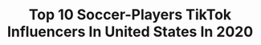 ---
title: Top 10 Soccer-Players TikTok Influencers In United States In 2020
description: >-
  Find top soccer-players TikTok influencers in United States in 2020. Most popular hashtags: #soccer #soccerplayer #football #soccerskills.
platform: TikTok
profiles:
  - username: "wags_14"
    fullname: >-
      MattyWags
    location: "United States"
    followers: 249256
    engagement: 1417
    commentsToLikes: 0.025311
    id: ck904frlze7ig0j785lmdtotj
    verified: false
    hashtags: "#greenscreenvideo, #comment, #fax, #relatable"
  - username: "angelmira24"
    fullname: >-
      angelmira24
    location: "United States"
    followers: 12596
    engagement: 1156
    commentsToLikes: 0.054360
    id: ck9a845ejai6o0j788j86933v
    verified: false
    hashtags: "#illinois, #zoommyface, #foruyou, #sports"
  - username: "keelyamelia"
    fullname: >-
      Keely
    location: "United States"
    followers: 491068
    engagement: 833
    commentsToLikes: 0.005317
    id: ck8hqbbmc3aiv0j787eer0z6z
    verified: false
    hashtags: "#me, #lonelychair, #soccerchallenge, #tigerking"
  - username: "troygirlssoccer"
    fullname: >-
      TroyGirlsSoccer
    location: "United States"
    followers: 36649
    engagement: 1421
    commentsToLikes: 0.015472
    id: ck931pgdnfqvy0j787lqgspjm
    verified: false
    hashtags: "#mysoccerteam, #nwsl, #uswnt, #soccerfunny"
  - username: "dg3soccer"
    fullname: >-
      DG3 Soccer
    location: "United States"
    followers: 141994
    engagement: 977
    commentsToLikes: 0.011581
    id: ck933htawo48m0j78twdatsn6
    verified: false
    hashtags: "#streetsoccer, #footy, #freekicks, #tekkers"
  - username: "refereepov"
    fullname: >-
      Referee POV
    location: "United States"
    followers: 82744
    engagement: 1165
    commentsToLikes: 0.009411
    id: ckamyizxwhryg0i78u4vmqusd
    verified: false
    hashtags: "#soccercleats, #soccerball, #parttimejob, #soccerplayers"
  - username: "dez.lina"
    fullname: >-
      ✨🧚🏽‍♀️💖🦋💗
    location: "United States"
    followers: 11259
    engagement: 1777
    commentsToLikes: 0.109026
    id: ck9r37zbzolxv0j78mfgm5n0q
    verified: false
    hashtags: "#janevillanueva, #girlproblems, #boybesfriend, #latinomemes"
  - username: "camarokeeper_usa"
    fullname: >-
      Carlos Amaro•
    location: "United States"
    followers: 75631
    engagement: 2301
    commentsToLikes: 0.030269
    id: ck8qj59wobz8u0j78itu582ie
    verified: false
    hashtags: "#softboys, #aesthetic, #reggaeton, #icecube"
  - username: "curlyheadmaui"
    fullname: >-
      Amarri Arguelles
    location: "United States"
    followers: 21709
    engagement: 1403
    commentsToLikes: 0.049293
    id: cka0zyx5hhi3x0i78b5lddbgs
    verified: false
    hashtags: "#keepingbusy, #indoorlooks, #dinoday, #jumpman"
  - username: "soccergrlprobss"
    fullname: >-
      SoccerGrlProbs
    location: "United States"
    followers: 35773
    engagement: 2331
    commentsToLikes: 0.007499
    id: ck83ywer9wcf80j7878vpv9z7
    verified: false
    hashtags: "#football, #toosie, #blanketlife, #running"
---